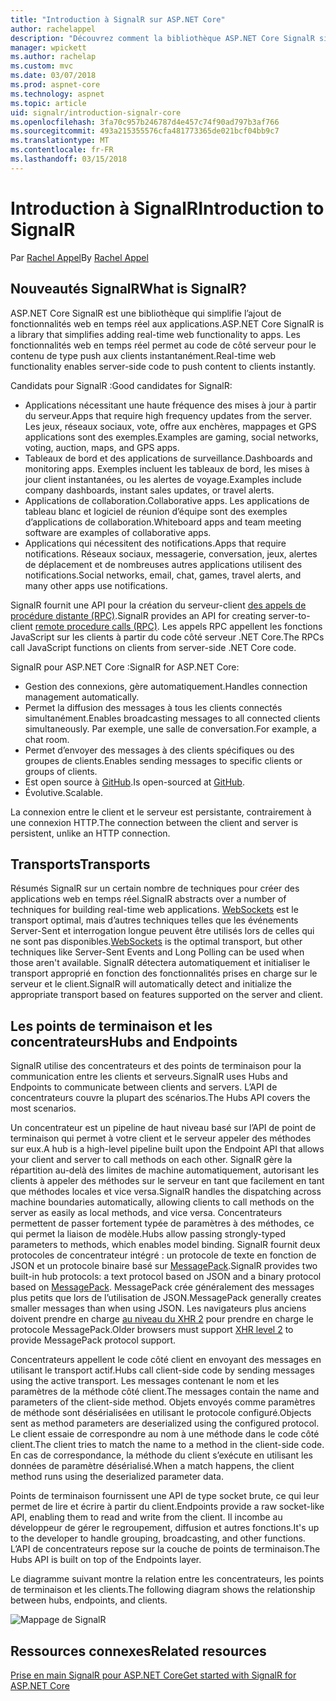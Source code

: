 ```yaml
---
title: "Introduction à SignalR sur ASP.NET Core"
author: rachelappel
description: "Découvrez comment la bibliothèque ASP.NET Core SignalR simplifie l’ajout de fonctionnalités web en temps réel aux applications."
manager: wpickett
ms.author: rachelap
ms.custom: mvc
ms.date: 03/07/2018
ms.prod: aspnet-core
ms.technology: aspnet
ms.topic: article
uid: signalr/introduction-signalr-core
ms.openlocfilehash: 3fa70c957b246787d4e457c74f90ad797b3af766
ms.sourcegitcommit: 493a215355576cfa481773365de021bcf04bb9c7
ms.translationtype: MT
ms.contentlocale: fr-FR
ms.lasthandoff: 03/15/2018
---
```

# <a name="introduction-to-signalr"></a><span data-ttu-id="b2822-103">Introduction à SignalR</span><span class="sxs-lookup"><span data-stu-id="b2822-103">Introduction to SignalR</span></span>

<span data-ttu-id="b2822-104">Par [Rachel Appel](https://twitter.com/rachelappel)</span><span class="sxs-lookup"><span data-stu-id="b2822-104">By [Rachel Appel](https://twitter.com/rachelappel)</span></span>

## <a name="what-is-signalr"></a><span data-ttu-id="b2822-105">Nouveautés SignalR</span><span class="sxs-lookup"><span data-stu-id="b2822-105">What is SignalR?</span></span>

<span data-ttu-id="b2822-106">ASP.NET Core SignalR est une bibliothèque qui simplifie l’ajout de fonctionnalités web en temps réel aux applications.</span><span class="sxs-lookup"><span data-stu-id="b2822-106">ASP.NET Core SignalR is a library that simplifies adding real-time web functionality to apps.</span></span> <span data-ttu-id="b2822-107">Les fonctionnalités web en temps réel permet au code de côté serveur pour le contenu de type push aux clients instantanément.</span><span class="sxs-lookup"><span data-stu-id="b2822-107">Real-time web functionality enables server-side code to push content to clients instantly.</span></span>

<span data-ttu-id="b2822-108">Candidats pour SignalR :</span><span class="sxs-lookup"><span data-stu-id="b2822-108">Good candidates for SignalR:</span></span>

* <span data-ttu-id="b2822-109">Applications nécessitant une haute fréquence des mises à jour à partir du serveur.</span><span class="sxs-lookup"><span data-stu-id="b2822-109">Apps that require high frequency updates from the server.</span></span> <span data-ttu-id="b2822-110">Les jeux, réseaux sociaux, vote, offre aux enchères, mappages et GPS applications sont des exemples.</span><span class="sxs-lookup"><span data-stu-id="b2822-110">Examples are gaming, social networks, voting, auction, maps, and GPS apps.</span></span>
* <span data-ttu-id="b2822-111">Tableaux de bord et des applications de surveillance.</span><span class="sxs-lookup"><span data-stu-id="b2822-111">Dashboards and monitoring apps.</span></span> <span data-ttu-id="b2822-112">Exemples incluent les tableaux de bord, les mises à jour client instantanées, ou les alertes de voyage.</span><span class="sxs-lookup"><span data-stu-id="b2822-112">Examples include company dashboards, instant sales updates, or travel alerts.</span></span>
* <span data-ttu-id="b2822-113">Applications de collaboration.</span><span class="sxs-lookup"><span data-stu-id="b2822-113">Collaborative apps.</span></span> <span data-ttu-id="b2822-114">Les applications de tableau blanc et logiciel de réunion d’équipe sont des exemples d’applications de collaboration.</span><span class="sxs-lookup"><span data-stu-id="b2822-114">Whiteboard apps and team meeting software are examples of collaborative apps.</span></span>
* <span data-ttu-id="b2822-115">Applications qui nécessitent des notifications.</span><span class="sxs-lookup"><span data-stu-id="b2822-115">Apps that require notifications.</span></span> <span data-ttu-id="b2822-116">Réseaux sociaux, messagerie, conversation, jeux, alertes de déplacement et de nombreuses autres applications utilisent des notifications.</span><span class="sxs-lookup"><span data-stu-id="b2822-116">Social networks, email, chat, games, travel alerts, and many other apps use notifications.</span></span>

<span data-ttu-id="b2822-117">SignalR fournit une API pour la création du serveur-client [des appels de procédure distante (RPC)](https://wikipedia.org/wiki/Remote_procedure_call).</span><span class="sxs-lookup"><span data-stu-id="b2822-117">SignalR provides an API for creating server-to-client [remote procedure calls (RPC)](https://wikipedia.org/wiki/Remote_procedure_call).</span></span> <span data-ttu-id="b2822-118">Les appels RPC appellent les fonctions JavaScript sur les clients à partir du code côté serveur .NET Core.</span><span class="sxs-lookup"><span data-stu-id="b2822-118">The RPCs call JavaScript functions on clients from server-side .NET Core code.</span></span>

<span data-ttu-id="b2822-119">SignalR pour ASP.NET Core :</span><span class="sxs-lookup"><span data-stu-id="b2822-119">SignalR for ASP.NET Core:</span></span>

* <span data-ttu-id="b2822-120">Gestion des connexions, gère automatiquement.</span><span class="sxs-lookup"><span data-stu-id="b2822-120">Handles connection management automatically.</span></span>
* <span data-ttu-id="b2822-121">Permet la diffusion des messages à tous les clients connectés simultanément.</span><span class="sxs-lookup"><span data-stu-id="b2822-121">Enables broadcasting messages to all connected clients simultaneously.</span></span> <span data-ttu-id="b2822-122">Par exemple, une salle de conversation.</span><span class="sxs-lookup"><span data-stu-id="b2822-122">For example, a chat room.</span></span>
* <span data-ttu-id="b2822-123">Permet d’envoyer des messages à des clients spécifiques ou des groupes de clients.</span><span class="sxs-lookup"><span data-stu-id="b2822-123">Enables sending messages to specific clients or groups of clients.</span></span>
* <span data-ttu-id="b2822-124">Est open source à [GitHub](https://github.com/aspnet/signalr).</span><span class="sxs-lookup"><span data-stu-id="b2822-124">Is open-sourced at [GitHub](https://github.com/aspnet/signalr).</span></span>
* <span data-ttu-id="b2822-125">Évolutive.</span><span class="sxs-lookup"><span data-stu-id="b2822-125">Scalable.</span></span>

<span data-ttu-id="b2822-126">La connexion entre le client et le serveur est persistante, contrairement à une connexion HTTP.</span><span class="sxs-lookup"><span data-stu-id="b2822-126">The connection between the client and server is persistent, unlike an HTTP connection.</span></span>

## <a name="transports"></a><span data-ttu-id="b2822-127">Transports</span><span class="sxs-lookup"><span data-stu-id="b2822-127">Transports</span></span>

<span data-ttu-id="b2822-128">Résumés SignalR sur un certain nombre de techniques pour créer des applications web en temps réel.</span><span class="sxs-lookup"><span data-stu-id="b2822-128">SignalR abstracts over a number of techniques for building real-time web applications.</span></span> <span data-ttu-id="b2822-129">[WebSockets](https://tools.ietf.org/html/rfc7118) est le transport optimal, mais d’autres techniques telles que les événements Server-Sent et interrogation longue peuvent être utilisés lors de celles qui ne sont pas disponibles.</span><span class="sxs-lookup"><span data-stu-id="b2822-129">[WebSockets](https://tools.ietf.org/html/rfc7118) is the optimal transport, but other techniques like Server-Sent Events and Long Polling can be used when those aren't available.</span></span> <span data-ttu-id="b2822-130">SignalR détectera automatiquement et initialiser le transport approprié en fonction des fonctionnalités prises en charge sur le serveur et le client.</span><span class="sxs-lookup"><span data-stu-id="b2822-130">SignalR will automatically detect and initialize the appropriate transport based on features supported on the server and client.</span></span>

## <a name="hubs-and-endpoints"></a><span data-ttu-id="b2822-131">Les points de terminaison et les concentrateurs</span><span class="sxs-lookup"><span data-stu-id="b2822-131">Hubs and Endpoints</span></span>

<span data-ttu-id="b2822-132">SignalR utilise des concentrateurs et des points de terminaison pour la communication entre les clients et serveurs.</span><span class="sxs-lookup"><span data-stu-id="b2822-132">SignalR uses Hubs and Endpoints to communicate between clients and servers.</span></span> <span data-ttu-id="b2822-133">L’API de concentrateurs couvre la plupart des scénarios.</span><span class="sxs-lookup"><span data-stu-id="b2822-133">The Hubs API covers the most scenarios.</span></span>

<span data-ttu-id="b2822-134">Un concentrateur est un pipeline de haut niveau basé sur l’API de point de terminaison qui permet à votre client et le serveur appeler des méthodes sur eux.</span><span class="sxs-lookup"><span data-stu-id="b2822-134">A hub is a high-level pipeline built upon the Endpoint API that allows your client and server to call methods on each other.</span></span> <span data-ttu-id="b2822-135">SignalR gère la répartition au-delà des limites de machine automatiquement, autorisant les clients à appeler des méthodes sur le serveur en tant que facilement en tant que méthodes locales et vice versa.</span><span class="sxs-lookup"><span data-stu-id="b2822-135">SignalR handles the dispatching across machine boundaries automatically, allowing clients to call methods on the server as easily as local methods, and vice versa.</span></span> <span data-ttu-id="b2822-136">Concentrateurs permettent de passer fortement typée de paramètres à des méthodes, ce qui permet la liaison de modèle.</span><span class="sxs-lookup"><span data-stu-id="b2822-136">Hubs allow passing strongly-typed parameters to methods, which enables model binding.</span></span> <span data-ttu-id="b2822-137">SignalR fournit deux protocoles de concentrateur intégré : un protocole de texte en fonction de JSON et un protocole binaire basé sur [MessagePack](https://msgpack.org/).</span><span class="sxs-lookup"><span data-stu-id="b2822-137">SignalR provides two built-in hub protocols: a text protocol based on JSON and a binary protocol based on [MessagePack](https://msgpack.org/).</span></span>  <span data-ttu-id="b2822-138">MessagePack crée généralement des messages plus petits que lors de l’utilisation de JSON.</span><span class="sxs-lookup"><span data-stu-id="b2822-138">MessagePack generally creates smaller messages than when using JSON.</span></span> <span data-ttu-id="b2822-139">Les navigateurs plus anciens doivent prendre en charge [au niveau du XHR 2](https://caniuse.com/#feat=xhr2) pour prendre en charge le protocole MessagePack.</span><span class="sxs-lookup"><span data-stu-id="b2822-139">Older browsers must support [XHR level 2](https://caniuse.com/#feat=xhr2) to provide MessagePack protocol support.</span></span>

<span data-ttu-id="b2822-140">Concentrateurs appellent le code côté client en envoyant des messages en utilisant le transport actif.</span><span class="sxs-lookup"><span data-stu-id="b2822-140">Hubs call client-side code by sending messages using the active transport.</span></span> <span data-ttu-id="b2822-141">Les messages contenant le nom et les paramètres de la méthode côté client.</span><span class="sxs-lookup"><span data-stu-id="b2822-141">The messages contain the name and parameters of the client-side method.</span></span> <span data-ttu-id="b2822-142">Objets envoyés comme paramètres de méthode sont désérialisées en utilisant le protocole configuré.</span><span class="sxs-lookup"><span data-stu-id="b2822-142">Objects sent as method parameters are deserialized using the configured protocol.</span></span> <span data-ttu-id="b2822-143">Le client essaie de correspondre au nom à une méthode dans le code côté client.</span><span class="sxs-lookup"><span data-stu-id="b2822-143">The client tries to match the name to a method in the client-side code.</span></span> <span data-ttu-id="b2822-144">En cas de correspondance, la méthode du client s’exécute en utilisant les données de paramètre désérialisé.</span><span class="sxs-lookup"><span data-stu-id="b2822-144">When a match happens, the client method runs using the deserialized parameter data.</span></span>

<span data-ttu-id="b2822-145">Points de terminaison fournissent une API de type socket brute, ce qui leur permet de lire et écrire à partir du client.</span><span class="sxs-lookup"><span data-stu-id="b2822-145">Endpoints provide a raw socket-like API, enabling them to read and write from the client.</span></span> <span data-ttu-id="b2822-146">Il incombe au développeur de gérer le regroupement, diffusion et autres fonctions.</span><span class="sxs-lookup"><span data-stu-id="b2822-146">It's up to the developer to handle grouping, broadcasting, and other functions.</span></span> <span data-ttu-id="b2822-147">L’API de concentrateurs repose sur la couche de points de terminaison.</span><span class="sxs-lookup"><span data-stu-id="b2822-147">The Hubs API is built on top of the Endpoints layer.</span></span>

<span data-ttu-id="b2822-148">Le diagramme suivant montre la relation entre les concentrateurs, les points de terminaison et les clients.</span><span class="sxs-lookup"><span data-stu-id="b2822-148">The following diagram shows the relationship between hubs, endpoints, and clients.</span></span>

![Mappage de SignalR](introduction-signalr-core/_static/signalr-core-architecture.png)

## <a name="related-resources"></a><span data-ttu-id="b2822-150">Ressources connexes</span><span class="sxs-lookup"><span data-stu-id="b2822-150">Related resources</span></span>

[<span data-ttu-id="b2822-151">Prise en main SignalR pour ASP.NET Core</span><span class="sxs-lookup"><span data-stu-id="b2822-151">Get started with SignalR for ASP.NET Core</span></span>](xref:signalr/get-started-signalr-core)
